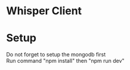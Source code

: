 # Whisper Client

# Setup <br>
Do not forget to setup the mongodb first <br>
Run command "npm install" then "npm run dev"
